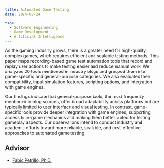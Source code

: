 ```yaml
---
title: Automated Game Testing
date: 2024-08-24

tags:
  - Software Engineering
  - Game Development
  - Artificial Intelligence
---
```


As the gaming industry grows, there is a greater need for high-quality, complex games, which requires efficient and scalable testing methods. This paper maps recording-based game test automation tools that record and replay user actions to make testing easier and reduce manual work. We analyzed 20 tools mentioned in industry blogs and grouped them into game-specific and general-purpose categories. We also evaluated their compatibility, input simulation features, scripting options, and integration with game engines.

Our findings indicate that general-purpose tools, the most frequently mentioned in blog sources, offer broad adaptability across platforms but are typically limited to user interface and visual testing. In contrast, game-specific tools provide deeper integration with game engines, supporting access to in-game mechanics and making them better suited for testing gameplay aspects. Our observations intend to conduct industry and academic efforts toward more reliable, scalable, and cost-effective approaches to automated game testing.

## Advisor
- [Fabio Petrillo, Ph.D.](https://fabiopetrillo.com)
